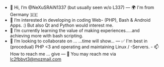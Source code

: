 - 👋 Hi, I’m @NeXuSRAiN1337 (but usually seen w/o L337)
— 🌍 I'm from Germany 🇩🇪
- 👀 I’m interested in developing in coding Web- (PHP), Bash & Android Apps. :)
	But also Qt and Python would interest me. 
- 🌱 I’m currently learning the value of making experiences.....and achieving more with bash scripting. 
- 💞️ I’m looking to collaborate on ... …time will show…
— ✅ I'm best in (procedual) PHP <3 and operating and maintaining Linux / -Servers. - 📫 How to reach me ... give 
— 📨 You may reach me via lc2fbbvt3@mozmail.com

<!---
NeXuSRAiN1337/NeXuSRAiN1337 is a ✨ special ✨ repository because its `README.md` (this file) appears on your GitHub profile.
You can click the Preview link to take a look at your changes.
--->
